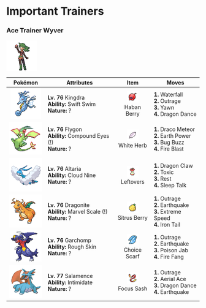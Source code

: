 # Important Trainers

### Ace Trainer Wyver

![Ace Trainer Wyver](../../assets/trainers/ace_trainer.png)

| Pokémon | Attributes | Item | Moves |
|:-------:|------------|:----:|-------|
| ![Kingdra](../../assets/sprites/kingdra/front.gif) | **Lv. 76** Kingdra<br>**Ability:** Swift Swim<br>**Nature:** ? | ![Haban Berry](../../assets/items/haban_berry.png "A Poffin ingredient. If held by a Pokémon, it weakens a foe’s supereffective Dragon-type attack.")<br>Haban Berry | **1.** Waterfall<br>**2.** Outrage<br>**3.** Yawn<br>**4.** Dragon Dance |
| ![Flygon](../../assets/sprites/flygon/front.gif) | **Lv. 76** Flygon<br>**Ability:** Compound Eyes (!)<br>**Nature:** ? | ![White Herb](../../assets/items/white_herb.png "An item to be held by a Pokémon. It restores any lowered stat in battle. It can be used only once.")<br>White Herb | **1.** Draco Meteor<br>**2.** Earth Power<br>**3.** Bug Buzz<br>**4.** Fire Blast |
| ![Altaria](../../assets/sprites/altaria/front.gif) | **Lv. 76** Altaria<br>**Ability:** Cloud Nine<br>**Nature:** ? | ![Leftovers](../../assets/items/leftovers.png "An item to be held by a Pokémon. The holder’s HP is gradually restored during battle.")<br>Leftovers | **1.** Dragon Claw<br>**2.** Toxic<br>**3.** Rest<br>**4.** Sleep Talk |
| ![Dragonite](../../assets/sprites/dragonite/front.gif) | **Lv. 76** Dragonite<br>**Ability:** Marvel Scale (!)<br>**Nature:** ? | ![Sitrus Berry](../../assets/items/sitrus_berry.png "A Poffin ingredient. It may be used or held by a Pokémon to heal the user’s HP a little.")<br>Sitrus Berry | **1.** Outrage<br>**2.** Earthquake<br>**3.** Extreme Speed<br>**4.** Iron Tail |
| ![Garchomp](../../assets/sprites/garchomp/front.gif) | **Lv. 76** Garchomp<br>**Ability:** Rough Skin<br>**Nature:** ? | ![Choice Scarf](../../assets/items/choice_scarf.png "An item to be held by a Pokémon. This scarf boosts Speed, but allows the use of only one kind of move.")<br>Choice Scarf | **1.** Outrage<br>**2.** Earthquake<br>**3.** Poison Jab<br>**4.** Fire Fang |
| ![Salamence](../../assets/sprites/salamence/front.gif) | **Lv. 77** Salamence<br>**Ability:** Intimidate<br>**Nature:** ? | ![Focus Sash](../../assets/items/focus_sash.png "An item to be held by a Pokémon. If it has full HP, the holder will endure one potential KO attack, leaving 1 HP.")<br>Focus Sash | **1.** Outrage<br>**2.** Aerial Ace<br>**3.** Dragon Dance<br>**4.** Earthquake |


